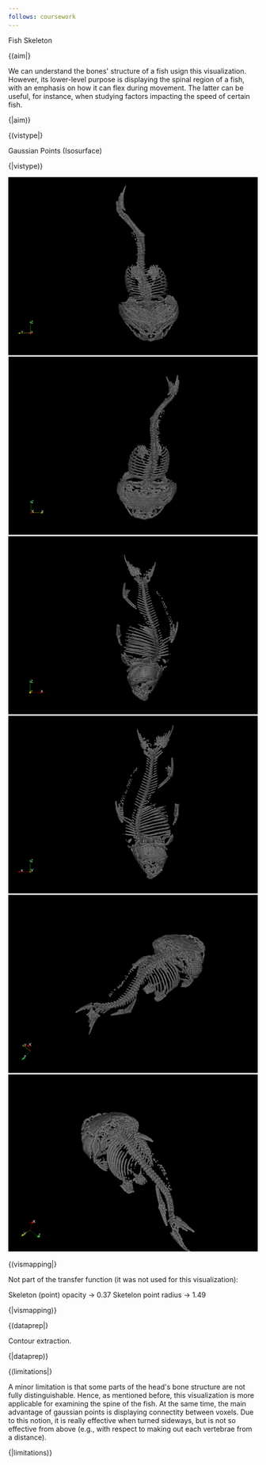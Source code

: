 ```yaml
---
follows: coursework
---
```


Fish Skeleton

{(aim|}

We can understand the bones' structure of a fish usign this visualization. However, its lower-level purpose is displaying the spinal region of a fish, with an emphasis on how it can flex during movement. The latter can be useful, for instance, when studying factors impacting the speed of certain fish. 

{|aim)}

{(vistype|}

Gaussian Points (Isosurface)

{|vistype)}

![alt text](./images/3_2_1.png)<br/>
![alt text](./images/3_2_2.png)<br/>
![alt text](./images/3_2_3.png)<br/>
![alt text](./images/3_2_4.png)<br/>
![alt text](./images/3_2_5.png)<br/>
![alt text](./images/3_2_6.png)<br/>

{(vismapping|}

Not part of the transfer function (it was not used for this visualization):

Skeleton (point) opacity -> 0.37
Sketelon point radius -> 1.49

{|vismapping)}

{(dataprep|}

Contour extraction.

{|dataprep)}

{(limitations|}

A minor limitation is that some parts of the head's bone structure are not fully distinguishable. Hence, as mentioned before, this visualization is more applicable for examining the spine of the fish. At the same time, the main advantage of gaussian points is displaying connectity between voxels. Due to this notion, it is really effective when turned sideways, but is not so effective from above (e.g., with respect to making out each vertebrae from a distance).

{|limitations)}
